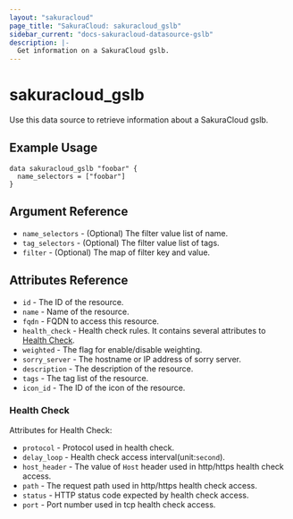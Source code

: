 ```yaml
---
layout: "sakuracloud"
page_title: "SakuraCloud: sakuracloud_gslb"
sidebar_current: "docs-sakuracloud-datasource-gslb"
description: |-
  Get information on a SakuraCloud gslb.
---
```


# sakuracloud\_gslb

Use this data source to retrieve information about a SakuraCloud gslb.

## Example Usage

```hcl
data sakuracloud_gslb "foobar" {
  name_selectors = ["foobar"]
}
```

## Argument Reference

 * `name_selectors` - (Optional) The filter value list of name.
 * `tag_selectors` - (Optional) The filter value list of tags.
 * `filter` - (Optional) The map of filter key and value.

## Attributes Reference

* `id` - The ID of the resource.
* `name` - Name of the resource.
* `fqdn` - FQDN to access this resource.
* `health_check` - Health check rules. It contains several attributes to [Health Check](#health-check).
* `weighted` - The flag for enable/disable weighting.
* `sorry_server` - The hostname or IP address of sorry server.
* `description` - The description of the resource.
* `tags` - The tag list of the resource.
* `icon_id` - The ID of the icon of the resource.

### Health Check

Attributes for Health Check:

* `protocol` - Protocol used in health check.
* `delay_loop` - Health check access interval(unit:`second`).
* `host_header` - The value of `Host` header used in http/https health check access.
* `path` - The request path used in http/https health check access.
* `status` - HTTP status code expected by health check access.
* `port` - Port number used in tcp health check access.
